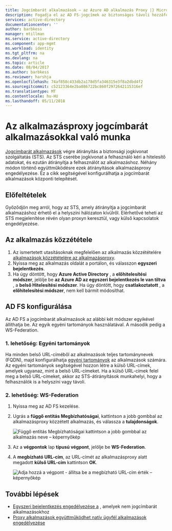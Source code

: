 ```yaml
---
title: Jogcímbarát alkalmazások – az Azure AD alkalmazás Proxy |} Microsoft Docs
description: Fogadja el az AD FS-jogcímek az biztonságos távoli hozzáférést a felhasználók által a helyszínen ASP.NET alkalmazások közzétételének módját.
services: active-directory
documentationcenter: ''
author: barbkess
manager: mtillman
ms.service: active-directory
ms.component: app-mgmt
ms.workload: identity
ms.tgt_pltfrm: na
ms.devlang: na
ms.topic: article
ms.date: 08/04/2017
ms.author: barbkess
ms.reviewer: harshja
ms.openlocfilehash: 74af858c433db2a178d5fa346315e3f8a2dbd4f2
ms.sourcegitcommit: c52123364e2ba086722bc860f2972642115316ef
ms.translationtype: MT
ms.contentlocale: hu-HU
ms.lasthandoff: 05/11/2018
---
```

# <a name="working-with-claims-aware-apps-in-application-proxy"></a>Az alkalmazásproxy jogcímbarát alkalmazásokkal való munka
[Jogcímbarát alkalmazások](https://msdn.microsoft.com/library/windows/desktop/bb736227.aspx) végre átirányítás a biztonsági jogkivonat szolgáltatás (STS). Az STS cserébe jogkivonat a felhasználó kéri a hitelesítő adatokat, és ezután átirányítja a felhasználót az alkalmazáshoz. Néhány módon történő együttműködésre ezek átirányítások alkalmazásproxy engedélyezése. Ez a cikk segítségével konfigurálhatja a jogcímbarát alkalmazások központi telepítését. 

## <a name="prerequisites"></a>Előfeltételek
Győződjön meg arról, hogy az STS, amely átirányítja a jogcímbarát alkalmazáshoz érhető el a helyszíni hálózaton kívülről. Elérhetővé teheti az STS megjelenítése révén olyan proxyn keresztül, vagy külső kapcsolatok engedélyezése. 

## <a name="publish-your-application"></a>Az alkalmazás közzététele

1. Az ismertetett utasításoknak megfelelően az alkalmazás közzétételére [alkalmazások közzétételére az alkalmazásproxy](manage-apps/application-proxy-publish-azure-portal.md).
2. Nyissa meg az alkalmazás oldalát a portálon, és válasszon **egyszeri bejelentkezés**.
3. Ha úgy döntött, hogy **Azure Active Directory** , a **előhitelesítési módszer**, jelölje be **az Azure AD az egyszeri bejelentkezés le van tiltva** , a **belső Hitelesítési módszer**. Ha úgy döntött, hogy **csatlakoztatott** , a **előhitelesítési módszer**, nem kell bármit módosíthat.

## <a name="configure-adfs"></a>AD FS konfigurálása

Az AD FS a jogcímbarát alkalmazások az alábbi két módszer egyikével állíthatja be. Az egyik egyéni tartományok használatával. A második pedig a WS-Federation. 

### <a name="option-1-custom-domains"></a>1. lehetőség: Egyéni tartományok

Ha minden belső URL-címéből az alkalmazások teljes tartománynevek (FQDN), majd konfigurálhatja [egyéni tartományok](manage-apps/application-proxy-configure-custom-domain.md) az alkalmazások számára. Az egyéni tartományok segítségével hozzon létre a külső URL-címek, amelyek ugyanaz, mint a belső URL-címeket. Ha a külső URL-címek felel meg a belső URL-címeket, akkor az STS-átirányítások munkahelyi, hogy a felhasználók is a helyszíni vagy távoli. 

### <a name="option-2-ws-federation"></a>2. lehetőség: WS-Federation

1. Nyissa meg az AD FS kezelése.
2. Ugrás a **függő entitás Megbízhatóságai**, kattintson a jobb gombbal az alkalmazásproxy közzétett alkalmazás, és válassza a **tulajdonságok**.  

   ![Függő entitás Megbízhatóságai kattintson a jobb gombbal az alkalmazás neve – képernyőkép](./media/active-directory-application-proxy-claims-aware-apps/appproxyrelyingpartytrust.png)  

3. Az a **végpontok** lap **típusú végpont**, jelölje be **WS-Federation**.
4. A **megbízható URL-cím**, az URL-címét az alkalmazásproxy alatt megadott **külső URL-cím** kattintson **OK**.  

   ![Adja hozzá a végpont - állítsa be a megbízható URL-cím érték – képernyőkép](./media/active-directory-application-proxy-claims-aware-apps/appproxyendpointtrustedurl.png)  

## <a name="next-steps"></a>További lépések
* [Egyszeri bejelentkezés engedélyezése a](manage-apps/application-proxy-single-sign-on.md) , amelyek nem jogcímbarát alkalmazásokhoz
* [Proxy alkalmazások együttműködhet natív ügyfél alkalmazások engedélyezése](active-directory-application-proxy-native-client.md)


